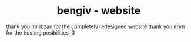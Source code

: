 <h1 align="center">bengiv - website</h1>


thank you mr [ibzan](https://github.com/ibzann) for the completely redesigned website
thank you [eryn](https://github.com/hericiumvevo) for the hosting posibilities :3